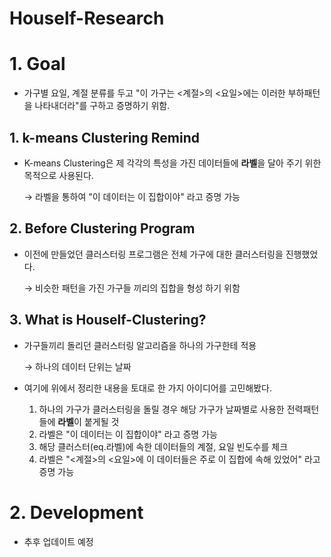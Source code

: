 # Houself-Research

# 1. Goal

- 가구별 요일, 계절 분류를 두고 "이 가구는 <계절>의 <요일>에는 이러한 부하패턴을 나타내더라"를 구하고 증명하기 위함.

## 1. k-means Clustering Remind

- K-means Clustering은 제 각각의 특성을 가진 데이터들에 **라벨**을 달아 주기 위한 목적으로 사용된다.

    → 라벨을 통하여 "이 데이터는 이 집합이야" 라고 증명 가능

## 2. Before Clustering Program

- 이전에 만들었던 클러스터링 프로그램은 전체 가구에 대한 클러스터링을 진행했었다.

    → 비슷한 패턴을 가진 가구들 끼리의 집합을 형성 하기 위함

## 3. What is Houself-Clustering?

- 가구들끼리 돌리던 클러스터링 알고리즘을 하나의 가구한테 적용

    → 하나의 데이터 단위는 날짜

- 여기에 위에서 정리한 내용을 토대로 한 가지 아이디어를 고민해봤다.
    1. 하나의 가구가 클러스터링을 돌릴 경우 해당 가구가 날짜별로 사용한 전력패턴들에 **라벨**이 붙게될 것
    2. 라벨은 "이 데이터는 이 집합이야" 라고 증명 가능
    3. 해당 클러스터(eq.라벨)에 속한 데이터들의 계절, 요일 빈도수를 체크
    4. 라벨은 "<계절>의 <요일>에 이 데이터들은 주로 이 집합에 속해 있었어" 라고 증명 가능

# 2. Development

- 추후 업데이트 예정
